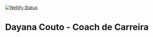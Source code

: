 [![Netlify Status](https://api.netlify.com/api/v1/badges/282861d4-1c4d-413b-a6c3-128474135192/deploy-status)](https://app.netlify.com/sites/dayanacouto/deploys)

# Dayana Couto - Coach de Carreira
